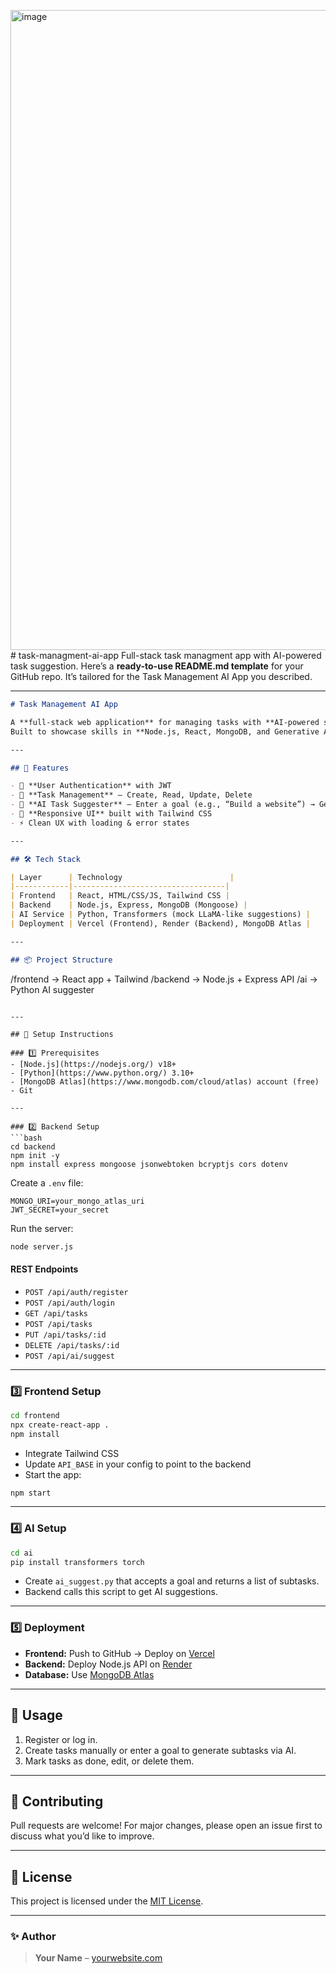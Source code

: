 <img width="1536" height="1024" alt="image" src="https://github.com/user-attachments/assets/00abd0c8-4e98-4681-bd96-5323ae3c1bc2" /># task-managment-ai-app
Full-stack task managment app with AI-powered task suggestion. 
Here’s a **ready-to-use README.md template** for your GitHub repo.
It’s tailored for the Task Management AI App you described.

---

```markdown
# Task Management AI App

A **full-stack web application** for managing tasks with **AI-powered suggestions**.  
Built to showcase skills in **Node.js, React, MongoDB, and Generative AI (Python with Hugging Face)**.

---

## 🚀 Features

- 🔐 **User Authentication** with JWT  
- 📝 **Task Management** – Create, Read, Update, Delete  
- 🤖 **AI Task Suggester** – Enter a goal (e.g., “Build a website”) → Get actionable subtasks  
- 📱 **Responsive UI** built with Tailwind CSS  
- ⚡ Clean UX with loading & error states

---

## 🛠️ Tech Stack

| Layer      | Technology                        |
|------------|----------------------------------|
| Frontend   | React, HTML/CSS/JS, Tailwind CSS |
| Backend    | Node.js, Express, MongoDB (Mongoose) |
| AI Service | Python, Transformers (mock LLaMA-like suggestions) |
| Deployment | Vercel (Frontend), Render (Backend), MongoDB Atlas |

---

## 📦 Project Structure

```

/frontend   → React app + Tailwind
/backend    → Node.js + Express API
/ai         → Python AI suggester

````

---

## 🧰 Setup Instructions

### 1️⃣ Prerequisites
- [Node.js](https://nodejs.org/) v18+
- [Python](https://www.python.org/) 3.10+
- [MongoDB Atlas](https://www.mongodb.com/cloud/atlas) account (free)
- Git

---

### 2️⃣ Backend Setup
```bash
cd backend
npm init -y
npm install express mongoose jsonwebtoken bcryptjs cors dotenv
````

Create a `.env` file:

```env
MONGO_URI=your_mongo_atlas_uri
JWT_SECRET=your_secret
```

Run the server:

```bash
node server.js
```

#### REST Endpoints

* `POST /api/auth/register`
* `POST /api/auth/login`
* `GET /api/tasks`
* `POST /api/tasks`
* `PUT /api/tasks/:id`
* `DELETE /api/tasks/:id`
* `POST /api/ai/suggest`

---

### 3️⃣ Frontend Setup

```bash
cd frontend
npx create-react-app .
npm install
```

* Integrate Tailwind CSS
* Update `API_BASE` in your config to point to the backend
* Start the app:

```bash
npm start
```

---

### 4️⃣ AI Setup

```bash
cd ai
pip install transformers torch
```

* Create `ai_suggest.py` that accepts a goal and returns a list of subtasks.
* Backend calls this script to get AI suggestions.

---

### 5️⃣ Deployment

* **Frontend:** Push to GitHub → Deploy on [Vercel](https://vercel.com)
* **Backend:** Deploy Node.js API on [Render](https://render.com)
* **Database:** Use [MongoDB Atlas](https://www.mongodb.com/atlas)

---

## 🧪 Usage

1. Register or log in.
2. Create tasks manually or enter a goal to generate subtasks via AI.
3. Mark tasks as done, edit, or delete them.

---

## 🤝 Contributing

Pull requests are welcome! For major changes, please open an issue first to discuss what you’d like to improve.

---

## 📜 License

This project is licensed under the [MIT License](LICENSE).

---

### ✨ Author

> **Your Name** – [yourwebsite.com](https://yourwebsite.com)

```

